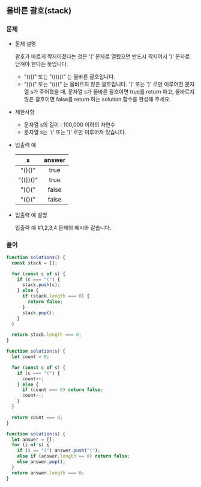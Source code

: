 ## 올바른 괄호(stack)

### 문제

- 문제 설명

  괄호가 바르게 짝지어졌다는 것은 '(' 문자로 열렸으면 반드시 짝지어서 ')' 문자로 닫혀야 한다는 뜻입니다.

  - "()()" 또는 "(())()" 는 올바른 괄호입니다.
  - ")()(" 또는 "(()(" 는 올바르지 않은 괄호입니다.
    '(' 또는 ')' 로만 이루어진 문자열 s가 주어졌을 때, 문자열 s가 올바른 괄호이면 true를 return 하고, 올바르지 않은 괄호이면 false를 return 하는 solution 함수를 완성해 주세요.

- 제한사항

  - 문자열 s의 길이 : 100,000 이하의 자연수
  - 문자열 s는 '(' 또는 ')' 로만 이루어져 있습니다.

- 입출력 예

  |    s     | answer |
  | :------: | :----: |
  |  "()()"  |  true  |
  | "(())()" |  true  |
  |  ")()("  | false  |
  |  "(()("  | false  |

- 입출력 예 설명

  입출력 예 #1,2,3,4
  문제의 예시와 같습니다.

### 풀이

```jsx
function solutions() {
  const stack = [];

  for (const c of s) {
    if (c === "(") {
      stack.push(c);
    } else {
      if (stack.length === 0) {
        return false;
      }
      stack.pop();
    }
  }

  return stack.length === 0;
}
```

```jsx
function solution(s) {
  let count = 0;

  for (const c of s) {
    if (c === "(") {
      count++;
    } else {
      if (count === 0) return false;
      count--;
    }
  }

  return count === 0;
}
```

```jsx
function solution(s) {
  let answer = [];
  for (i of s) {
    if (i == "(") answer.push("(");
    else if (answer.length == 0) return false;
    else answer.pop();
  }
  return answer.length === 0;
}
```
